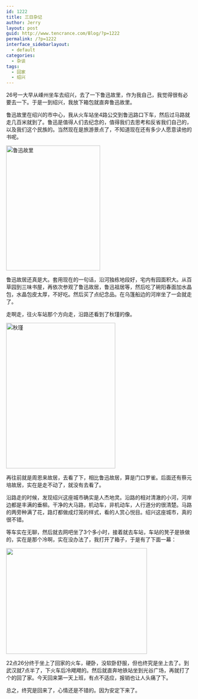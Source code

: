 ```yaml
---
id: 1222
title: 三日杂记
author: Jerry
layout: post
guid: http://www.tencrance.com/Blog/?p=1222
permalink: /?p=1222
interface_sidebarlayout:
  - default
categories:
  - 杂谈
tags:
  - 回家
  - 绍兴
---
```

26号一大早从嵊州坐车去绍兴，去了一下鲁迅故里，作为我自己，我觉得很有必要去一下。于是一到绍兴，我放下箱包就直奔鲁迅故里。

鲁迅故里在绍兴的市中心，我从火车站坐4路公交到鲁迅路口下车，然后过马路就走几百米就到了。鲁迅是值得人们去纪念的，值得我们去思考和反省我们自己的，以及我们这个民族的。当然现在是旅游景点了，不知道现在还有多少人愿意读他的书呢。

<img class="alignnone" src="http://zhiweiyang.qiniudn.com/P41227-101834.jpg" alt="鲁迅故里" width="255" height="339" />

鲁迅故居还真是大。套用现在的一句话，沿河独栋地段好，宅内有园面积大。从百草园到三味书屋，再依次参观了鲁迅故居，鲁迅祖居等，然后吃了碗阳春面加水晶包，水晶包皮太厚，不好吃。然后买了点纪念品。在乌篷船边的河岸坐了一会就走了。

走啊走，往火车站那个方向走，沿路还看到了秋瑾的像。

<img class="alignnone" src="http://zhiweiyang.qiniudn.com/P41227-123540.jpg" alt="秋瑾" width="296" height="395" />

再往前就是周恩来故居，去看了下，相比鲁迅故居，算是门口罗雀。后面还有蔡元培故居，实在是走不动了，就没有去看了。

沿路走的时候，发现绍兴这座城市确实是人杰地灵。沿路的相对清澈的小河，河岸边都是丰满的垂柳。干净的大马路，机动车，非机动车，人行道分的很清楚。马路的两旁种满了花，路灯都做成灯笼的样式，看的人赏心悦目。绍兴这座城市，真的很不错。

等车实在无聊，然后就去网吧坐了3个多小时，接着就去车站，车站的凳子是铁做的，实在是那个冷啊，实在没办法了，我打开了箱子，于是有了下面一幕：

<img class="alignnone" src="http://zhiweiyang.qiniudn.com/P41227-212449.jpg" alt="" width="382" height="287" />

22点26分终于坐上了回家的火车，硬卧，没软卧舒服，但也终究是坐上去了。到武汉就7点半了，下火车后冷飕飕的。然后就直奔地铁站坐到光谷广场，再就打了个的回了家。今天回来第一天上班，有点不适应，报销也让人头痛了下。

总之，终究是回来了，心情还是不错的。因为安定下来了。